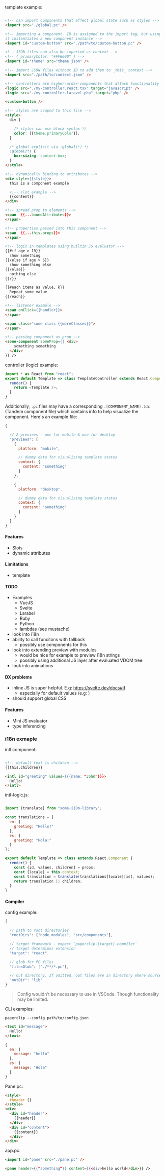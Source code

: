 template example:

```html

<!-- can import components that affect global state such as styles -->
<import src="./global.pc" />

<!-- importing a component. ID is assigned to the import tag, but using
it instantiates a new component instance -->
<import id="custom-button" src="./path/to/custom-button.pc" />

<!-- JSON files can also be imported as context -->
<!-- { primaryColor: "#FF6600" } -->
<import id="theme" src="theme.json" /> 

<!-- import JSON files without ID to add them to _this_ context -->
<import src="./path/to/context.json" />

<!-- controllers are higher-order-components that attach functionality to components -->
<logic src="./my-controller.react.tsx" target="javascript" />
<logic src="./my-controller.laravel.php" target="php" />

<custom-button />

<!-- styles are scoped to this file -->
<style>
  div {

    /* styles can use block syntax */
    color: {{theme.primaryColor}};
  }

  /* global explicit via :global(*) */
  :global(*) {
    box-sizing: content-box;
  }
</style>

<!-- dynamically binding to attributes -->
<div style={{style}}>
  this is a component example

  <!-- slot example -->
  {{content}}
</div>

<!-- spread prop to elements -->
<span  {{...boundAttributes}}> 
</span>

<!-- properties passed into this component -->
<span  {{...this.props}}> 
</span>

<!-- logic in templates using builtin JS evaluator -->
{{#if age > 10}}
  show something
{{/else if age > 5}}
  show something else
{{/else}}
  nothing else
{{/}}

{{#each items as value, k}} 
  Repeat some value
{{/each}}

<!-- listener example -->
<span onClick={{handler}}>
</span>

<span class="some class {{moreClasses}}">
</span>

<!-- passing component as prop -->
<some-component someProp={{ <div>
    something something
  </div>
}} />
```

controller (logic) example:

```javascript
import * as React from "react";
export default Template => class TemplateController extends React.Component {
  render() {
    return <Template />;
  }
}
```

Additionally, `.pc` files may have a corresponding `.[COMPONENT_NAME].tdc` (Tandem component file) which contains info to help visualize the component. Here's an example file:

```javascript
{

  // 2 previews - one for mobile & one for desktop
  "previews": [
    {
      platform: "mobile",

      // dummy data for visualizing template states
      context: {
        content: "something"
      }
    },

    {
      platform: "desktop",

      // dummy data for visualizing template states
      context: {
        content: "something"
      }
    }
  ]
}
```

#### Features

- Slots
- dynamic attributes

#### Limitations

- template

#### TODO

- Examples
  - VueJS
  - Svelte
  - Larabel
  - Ruby
  - Python
  - lambdas (see mustache)
- look into i18n
- ability to call funcitons with fallback
  - possibly use components for this
- look into extending preview with modules
  - would be nice for example to preview i18n strings
  - possibly using additional JS layer after evaluated VDOM tree
- look into animations

#### DX problems

- inline JS is super helpful. E.g: https://svelte.dev/docs#if
  - especially for default values (e.g: )
- should support global CSS

#### Features

- Mini JS evaluator
- type inferencing

### i18n exmaple

intl component:

```html

<!-- default text is children -->
{{this.children}}
```

```html
<intl id="greeting" values={{{name: "John"}}}>
  Hello!
</intl>
```
intl-logic.js:

```javascript

import {translate} from "some-i18n-library";

const translations = {
  en: {
    greeting: "Hello!"
  },
  es: {
    greeting: "Hola!"
  }
};

export default Template => class extends React.Component {
  render() {
    const {id, values, children} = props;
    const {locale} = this.context;
    const translation = translate(translations[locale][id], values);
    return translation || children;
  }
}
```

#### Compiler

config example:

```javascript
{

  // path to root directories
  "rootDirs": ["node_modules", "src/components"],

  // target framework - expect `paperclip-[target]-compiler`
  // target determines extension
  "target": "react",

  // glob for PC files
  "filesGlob": ["./**/*.pc"],

  // out directory. If omitted, out files are in directory where source files are
  "outDir": "lib"
}
```

> Config wouldn't be necessary to use in VSCode. Though functionality may be limited. 

CLI examples:

```
paperclip --config path/to/config.json
```




```html
<text id="message">
  Hello!
</text>
```

```javascript
{
  en: {
    message: "hello"
  },
  es: {
    message: "Hola"
  }
}
```


Pane.pc:

```html
<style>
  #header {}
</style>
<div>
  <div id="header">
    {{header}}
  </div>
  <div id="content">
    {{content}}
  </div>
</div>
```

app.pc:

```html
<import id="pane" src="./pane.pc" />

<pane header={{"something"}} content={{<div>hello world</div>}} />
```
